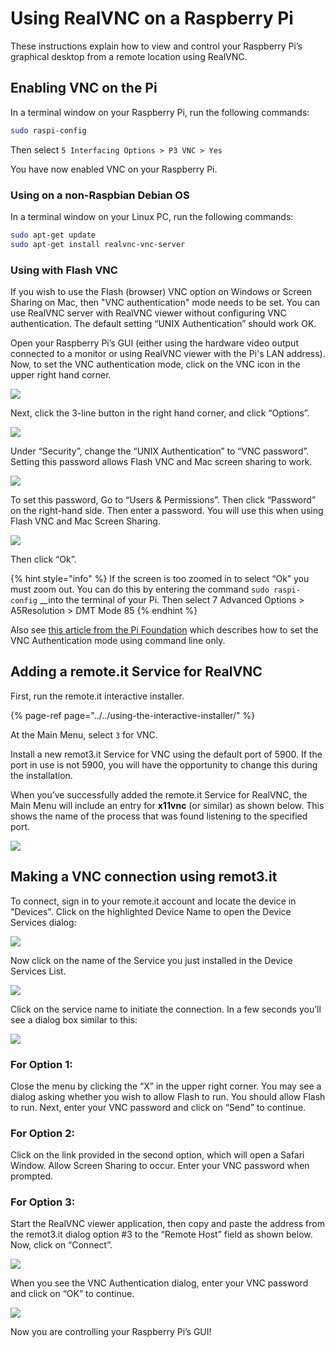 # Using RealVNC on a Raspberry Pi

These instructions explain how to view and control your Raspberry Pi’s graphical desktop from a remote location using RealVNC.

## **Enabling VNC on the Pi**

In a terminal window on your Raspberry Pi, run the following commands:

```bash
sudo raspi-config
```

Then select `5 Interfacing Options > P3 VNC > Yes`

You have now enabled VNC on your Raspberry Pi.

### **Using on a non-Raspbian Debian OS**

In a terminal window on your Linux PC, run the following commands:

```bash
sudo apt-get update
sudo apt-get install realvnc-vnc-server
```

### **Using with Flash VNC**

If you wish to use the Flash \(browser\) VNC option on Windows or Screen Sharing on Mac, then "VNC authentication" mode needs to be set. You can use RealVNC server with RealVNC viewer without configuring VNC authentication.  The default setting “UNIX Authentication” should work OK.

Open your Raspberry Pi’s GUI \(either using the hardware video output connected to a monitor or using RealVNC viewer with the Pi's LAN address\). Now, to set the VNC authentication mode, click on the VNC icon in the upper right hand corner.

![](../../../.gitbook/assets/image%20%28269%29.png)

Next, click the 3-line button in the right hand corner, and click “Options”.

![](../../../.gitbook/assets/image%20%28100%29.png)

Under “Security”, change the “UNIX Authentication” to “VNC password”. Setting this password allows Flash VNC and Mac screen sharing to work.

![](../../../.gitbook/assets/image%20%28391%29.png)

To set this password, Go to “Users & Permissions”. Then click “Password” on the right-hand side. Then enter a password. You will use this when using Flash VNC and Mac Screen Sharing.

![](../../../.gitbook/assets/image%20%28418%29.png)

Then click “Ok”.

{% hint style="info" %}
If the screen is too zoomed in to select “Ok” you must zoom out. You can do this by entering the command `sudo raspi-config` __into the terminal of your Pi. Then select 7 Advanced Options &gt; A5Resolution &gt; DMT Mode 85
{% endhint %}

Also see [this article from the Pi Foundation](https://www.raspberrypi.org/documentation/remote-access/vnc/) which describes how to set the VNC Authentication mode using command line only.

## **Adding a remote.it Service for RealVNC**

First, run the remote.it interactive installer.

{% page-ref page="../../using-the-interactive-installer/" %}

At the Main Menu, select `3` for VNC.

Install a new remot3.it Service for VNC using the default port of 5900.  If the port in use is not 5900, you will have the opportunity to change this during the installation.

When you’ve successfully added the remote.it Service for RealVNC, the Main Menu will include an entry for **x11vnc** \(or similar\) as shown below.  This shows the name of the process that was found listening to the specified port.

![](../../../.gitbook/assets/image%20%28450%29.png)

##  **Making a VNC connection using remot3.it**

To connect, sign in to your remote.it account and locate the device in "Devices".  Click on the highlighted Device Name to open the Device Services dialog:

![](../../../.gitbook/assets/image%20%28372%29.png)

Now click on the name of the Service you just installed in the Device Services List.

![](../../../.gitbook/assets/image%20%28160%29.png)

Click on the service name to initiate the connection.  In a few seconds you’ll see a dialog box similar to this:

![](../../../.gitbook/assets/image%20%2879%29.png)

### **For Option 1:**

Close the menu by clicking the “X” in the upper right corner.  You may see a dialog asking whether you wish to allow Flash to run.  You should allow Flash to run. Next, enter your VNC password and click on “Send” to continue.

### **For Option 2:**

Click on the link provided in the second option, which will open a Safari Window. Allow Screen Sharing to occur. Enter your VNC password when prompted. 

### **For Option 3:**

Start the RealVNC viewer application, then copy and paste the address from the remot3.it dialog option \#3 to the “Remote Host” field as shown below. Now, click on “Connect”.

![](../../../.gitbook/assets/image%20%28203%29.png)

When you see the VNC Authentication dialog, enter your VNC password and click on “OK” to continue.

![](../../../.gitbook/assets/image%20%28469%29.png)

Now you are controlling your Raspberry Pi’s GUI!

